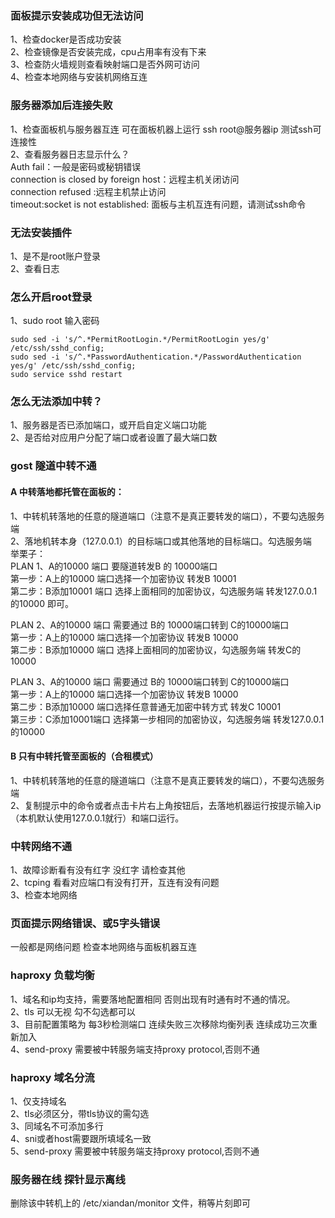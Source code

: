 ### 面板提示安装成功但无法访问
1、检查docker是否成功安装  
2、检查镜像是否安装完成，cpu占用率有没有下来  
3、检查防火墙规则查看映射端口是否外网可访问  
4、检查本地网络与安装机网络互连  

### 服务器添加后连接失败
1、检查面板机与服务器互连 可在面板机器上运行  ssh root@服务器ip 测试ssh可连接性  
2、查看服务器日志显示什么？  
  Auth fail：一般是密码或秘钥错误  
  connection is closed by foreign host：远程主机关闭访问  
  connection refused :远程主机禁止访问  
  timeout:socket is not established: 面板与主机互连有问题，请测试ssh命令

### 无法安装插件
1、是不是root账户登录  
2、查看日志

### 怎么开启root登录
1、sudo root 输入密码
~~~shell
sudo sed -i 's/^.*PermitRootLogin.*/PermitRootLogin yes/g' /etc/ssh/sshd_config;
sudo sed -i 's/^.*PasswordAuthentication.*/PasswordAuthentication yes/g' /etc/ssh/sshd_config;
sudo service sshd restart
~~~  
### 怎么无法添加中转？
1、服务器是否已添加端口，或开启自定义端口功能  
2、是否给对应用户分配了端口或者设置了最大端口数  

### gost 隧道中转不通
#### A 中转落地都托管在面板的：  
1、中转机转落地的任意的隧道端口（注意不是真正要转发的端口），不要勾选服务端  
2、落地机转本身（127.0.0.1）的目标端口或其他落地的目标端口。勾选服务端   
举栗子：  
PLAN 1、A的10000 端口 要隧道转发B 的 10000端口  
第一步：A上的10000 端口选择一个加密协议 转发B 10001  
第二步：B添加10001 端口 选择上面相同的加密协议，勾选服务端 转发127.0.0.1的10000 即可。  
  
PLAN 2、A的10000 端口 需要通过 B的 10000端口转到 C的10000端口  
第一步：A上的10000 端口选择一个加密协议 转发B 10000  
第二步：B添加10000 端口 选择上面相同的加密协议，勾选服务端 转发C的10000   
  

PLAN 3、A的10000 端口 需要通过 B的 10000端口转到 C的10000端口  
第一步：A上的10000 端口选择一个加密协议 转发B 10000  
第二步：B添加10000 端口选择任意普通无加密中转方式 转发C 10001  
第三步：C添加10001端口 选择第一步相同的加密协议，勾选服务端 转发127.0.0.1的10000   


#### B 只有中转托管至面板的（合租模式）
1、中转机转落地的任意的隧道端口（注意不是真正要转发的端口），不要勾选服务端  
2、复制提示中的命令或者点击卡片右上角按钮后，去落地机器运行按提示输入ip（本机默认使用127.0.0.1就行）和端口运行。


### 中转网络不通
1、故障诊断看有没有红字 没红字  请检查其他  
2、tcping 看看对应端口有没有打开，互连有没有问题  
3、检查本地网络  

### 页面提示网络错误、或5字头错误
一般都是网络问题 检查本地网络与面板机器互连


### haproxy 负载均衡
1、域名和ip均支持，需要落地配置相同 否则出现有时通有时不通的情况。  
2、tls 可以无视 勾不勾选都可以  
3、目前配置策略为 每3秒检测端口 连续失败三次移除均衡列表 连续成功三次重新加入   
4、send-proxy 需要被中转服务端支持proxy protocol,否则不通  

### haproxy 域名分流
1、仅支持域名  
2、tls必须区分，带tls协议的需勾选  
3、同域名不可添加多行  
4、sni或者host需要跟所填域名一致  
5、send-proxy 需要被中转服务端支持proxy protocol,否则不通  

### 服务器在线 探针显示离线  
删除该中转机上的 /etc/xiandan/monitor 文件，稍等片刻即可  
